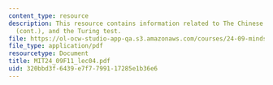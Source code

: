 ```yaml
---
content_type: resource
description: This resource contains information related to The Chinese room argument
  (cont.), and the Turing test.
file: https://ol-ocw-studio-app-qa.s3.amazonaws.com/courses/24-09-minds-and-machines-fall-2011/320bbd3f6439e7f7799117285e1b36e6_MIT24_09F11_lec04.pdf
file_type: application/pdf
resourcetype: Document
title: MIT24_09F11_lec04.pdf
uid: 320bbd3f-6439-e7f7-7991-17285e1b36e6
---
```

